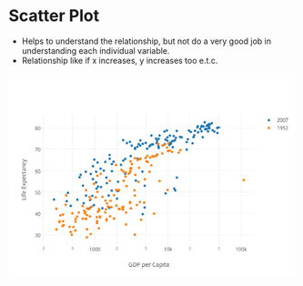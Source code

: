# Scatter Plot

 - Helps to understand the relationship, but not do a very good job in understanding each individual variable.
 - Relationship like if x increases, y increases too e.t.c.

![alt text]( https://raw.githubusercontent.com/AbhishekKumar4/Data-Analytics/master/Descriptive%20Statistics%20-%20%20Graphical%20Approaches/3.%20For%20Multiple%20Variables/Scatter%20Plots/scatterplot.png)